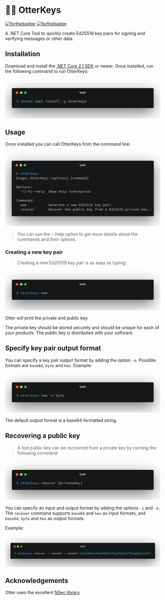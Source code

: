 # :rat::closed_lock_with_key: OtterKeys

[![forthebadge](https://forthebadge.com/images/badges/made-with-c-sharp.svg)](https://forthebadge.com)
[![forthebadge](https://forthebadge.com/images/badges/built-with-love.svg)](https://forthebadge.com)

A .NET Core Tool to quickly create Ed25519 key pairs for signing and verifying
messages or other data.

## Installation

Download and install the [.NET Core 2.1 SDK](https://www.microsoft.com/net/download)
or newer. Once installed, run the following command to run OtterKeys:

![dotnet tool install -g OtterKeys](.github/command-install.png)

## Usage

Once installed you can call OtterKeys from the command line:

![usage](.github/command-help.png)

> You can use the --help option to get more details about the commands and
their options.

### Creating a new key pair

> Creating a new Ed25519 key pair is as easy as typing:

![usage](.github/command-new.png)

Otter will print the private and public key.

The private key should be stored securely and should be unique for each of your
products. The public key is distributed with your software.

## Specify key pair output format

You can specify a key pair output format by adding the option `-o`. Possible
formats are `base64`, `byte` and `hex`. Example:

![usage](.github/command-new-byte.png)

The default output format is a base64 formatted string.

## Recovering a public key

> A lost public key can be recovered from a private key by running the
following command:

![usage](.github/command-recover.png)

You can specify an input and output format by adding the options `-i` and `-o`.
The `recover` command supports `base64` and `hex` as input formats, and
`base64`, `byte` and `hex` as output formats.

Example:

![usage](.github/command-recover-format.png)

## Acknowledgements

Otter uses the excellent [NSec library](https://nsec.rocks/).
